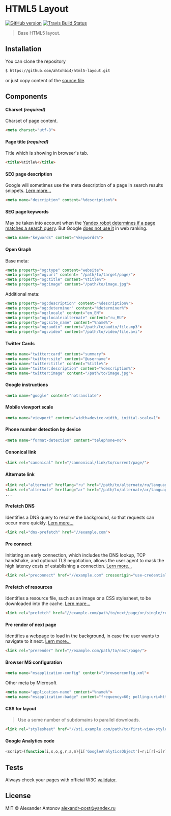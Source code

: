 HTML5 Layout
==

[![GitHub version][github-version-img]][github-version] [![Travis Build Status][travis-img]][travis]

[github-version-img]: https://badge.fury.io/gh/ahtohbi4%2Fhtml5-layout.svg
[github-version]: https://badge.fury.io/gh/ahtohbi4%2Fhtml5-layout
[travis-img]: https://travis-ci.org/ahtohbi4/html5-layout.svg
[travis]: https://travis-ci.org/ahtohbi4/html5-layout

> Base HTML5 layout.

Installation
--

You can clone the repository

```bash
$ https://github.com/ahtohbi4/html5-layout.git
```

or just copy content of the [source file](https://raw.githubusercontent.com/ahtohbi4/html5-layout/master/src/layout.html).

Components
--

#### Charset *(required)*
Charset of page content.
```html
<meta charset="utf-8">
```

#### Page title *(required)*
Title which is showing in browser's tab.
```html
<title>%title%</title>
```

#### SEO page description
Google will sometimes use the meta description of a page in search results snippets. [Lern more...](https://support.google.com/webmasters/answer/35624?hl=en#1)
```html
<meta name="description" content="%description%">
```

#### SEO page keywords
May be taken into account when the [Yandex robot determines if a page matches a search query](https://yandex.ru/support/webmaster/controlling-robot/html.xml?ncrnd=2477#metatags). But Google [does not use it](https://googlewebmastercentral.blogspot.ru/2009/09/google-does-not-use-keywords-meta-tag.html) in web ranking.
```html
<meta name="keywords" content="%keywords%">
```

#### Open Graph
Base meta:
```html
<meta property="og:type" content="website">
<meta property="og:url" content= "/path/to/target/page/">
<meta property="og:title" content="%title%">
<meta property="og:image" content="/path/to/image.jpg">
```
Additional meta:
```html
<meta property="og:description" content="%description%">
<meta property="og:determiner" content="%determiner%">
<meta property="og:locale" content="en_EN">
<meta property="og:locale:alternate" content="ru_RU">
<meta property="og:site_name" content="%name%">
<meta property="og:audio" content="/path/to/audio/file.mp3">
<meta property="og:video" content="/path/to/video/file.avi">
```

#### Twitter Cards
```html
<meta name="twitter:card" content="summary">
<meta name="twitter:site" content="@username">
<meta name="twitter:title" content="%title%">
<meta name="twitter:description" content="%description%">
<meta name="twitter:image" content="/path/to/image.jpg">
```

#### Google instructions
```html
<meta name="google" content="notranslate">
```

#### Mobile viewport scale
```html
<meta name="viewport" content="width=device-width, initial-scale=1">
```

#### Phone number detection by device
```html
<meta name="format-detection" content="telephone=no">
```

#### Cononical link
```html
<link rel="canonical" href="/cannonical/link/to/current/page/">
```

#### Alternate link
```html
<link rel="alternate" hreflang="ru" href="/path/to/alternate/ru/language/of/current/page/">
<link rel="alternate" hreflang="ar" href="/path/to/alternate/ar/language/of/current/page/">
...
```

#### Prefetch DNS
Identifies a DNS query to resolve the background, so that requests can occur more quickly. [Lern more...](http://www.w3.org/TR/resource-hints/#dfn-prefetch)
```html
<link rel="dns-prefetch" href="//example.com">
```

#### Pre connect
Initiating an early connection, which includes the DNS lookup, TCP handshake, and optional TLS negotiation,
allows the user agent to mask the high latency costs of establishing a connection. [Lern more...](http://www.w3.org/TR/resource-hints/#preconnect)
```html
<link rel="preconnect" href="//example.com" crossorigin="use-credentials">
```

#### Prefetch of resources
Identifies a resource file, such as an image or a CSS stylesheet, to be downloaded into the cache. [Lern more...](http://www.w3.org/TR/resource-hints/#prefetch)
```html
<link rel="prefetch" href="//example.com/path/to/next/page/or/single/resource/" crossorigin="use-credentials">
```

#### Pre render of next page
Identifies a webpage to load in the background, in case the user wants to navigate to it next. [Lern more...](http://www.w3.org/TR/resource-hints/#prerender)
```html
<link rel="prerender" href="//example.com/path/to/next/page/">
```

#### Browser MS configuration
```html
<meta name="msapplication-config" content="/browserconfig.xml">
```
Other meta by Microsoft
```html
<meta name="application-name" content="%name%">
<meta name="msapplication-badge" content="frequency=60; polling-uri=http://example.com/path/to/polling.xml">
```

#### CSS for layout
> Use a some number of subdomains to parallel downloads.

```html
<link rel="stylesheet" href="//st1.example.com/path/to/first-view-style.css">
```

#### Google Analytics code
```js
<script>(function(i,s,o,g,r,a,m){i['GoogleAnalyticsObject']=r;i[r]=i[r]||function(){(i[r].q=i[r].q||[]).push(arguments)},i[r].l=1*new Date();a=s.createElement(o),m=s.getElementsByTagName(o)[0];a.async=1;a.src=g;m.parentNode.insertBefore(a,m)})(window,document,'script','//www.google-analytics.com/analytics.js','ga');ga('create','%id%','auto');ga('send','pageview');</script>
```

Tests
--

Always check your pages with official W3C [validator](https://validator.w3.org/nu/).

License
--

MIT © Alexander Antonov <alexandr-post@yandex.ru>
